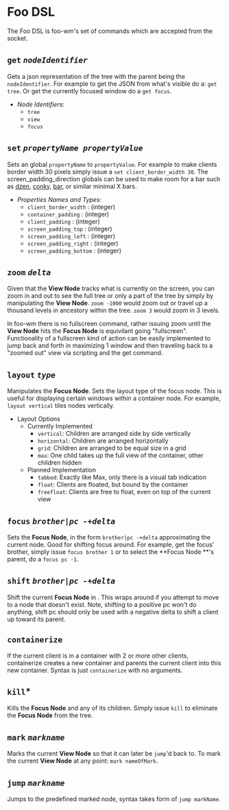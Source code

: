 Foo DSL
======
The Foo DSL is foo-wm's set of commands which are accepted from the socket.

## `get` *`nodeIdentifier`*
Gets a json representation of the tree with the parent being the `nodeIdentifier`. For example to get the JSON from what's visible do a: `get tree`. Or get the currently focused window do a `get focus`.

- *Node Identifiers*:
    * `tree`
    * `view`
    * `focus`

## `set` *`propertyName propertyValue`*
Sets an global `propertyName` to `propertyValue`.  For example to make clients border width 30 pixels simply issue a `set client_border_width 30`. The screen_padding_direction globals can be used to make room for a bar such as [dzen](), [conky](), [bar](), or similar minimal X bars.

- *Properties Names and Types*:
    * `client_border_width` : (integer)
    * `container_padding` : (integer)
    * `client_padding` : (integer)
    * `screen_padding_top` : (integer)
    * `screen_padding_left` : (integer)
    * `screen_padding_right` : (integer)
    * `screen_padding_bottom` : (integer)

## `zoom` *`delta`*
Given that the **View Node** tracks what is currently on the screen, you can zoom in and out to see the full tree or only a part of the tree by simply by manipulating the **View Node**. `zoom -1000` would zoom out or travel up a thousand levels in ancestory within the tree. `zoom 3` would zoom in 3 levels. 

In foo-wm there is no fullscreen command, rather issuing zoom until the **View Node** hits the **Focus Node** is equivilant going "fullscreen". Functionality of a fullscreen kind of action can be easily implemented to jump back and forth in maximizing 1 window and then traveling back to a "zoomed out" view via scripting and the get command.


## `layout` *`type`*
Manipulates the **Focus Node**. Sets the layout type of the focus node. This is useful for displaying certain windows within a container node. For example, `layout vertical` tiles nodes vertically.

* Layout Options
    - Currently Implemented
        * `vertical`: Children are arranged side by side vertically
        * `horizontal`: Children are arranged horizontally
        * `grid`: Children are arranged to be equal size in a grid	
        * `max`: One child takes up the full view of the container, other children hidden
    * Planned Implementation
        * `tabbed`: Exactly like Max, only there is a visual tab indication
        * `float`: Clients are floated, but bound by the container
        * `freefloat`: Clients are free to float, even on top of the current view

## `focus`  *`brother|pc -+delta`*
Sets the **Focus Node**, in the form `brother|pc -+delta` approximating the current node. Good for shifting focus around. For example, get the focus' brother, simply issue `focus brother 1` or to select the **Focus Node **'s parent, do a `focus pc -1`.

## `shift` *`brother|pc -+delta`*
Shift the current **Focus Node** in . This wraps around if you attempt to move to a node that doesn't exist. Note, shifting to a positive pc won't do anything, shift pc should only be used with a negative delta to shift a client up toward its parent.

## `containerize`
If the current client is in a container with 2 or more other clients, containerize creates a new container and parents the current client into this new container. Syntax is just `containerize` with no arguments.

## `kill`*
Kills the **Focus Node** and any of its children. Simply issue `kill` to eliminate the **Focus Node** from the tree.

## `mark` *`markname`*
Marks the current **View Node**  so that it can later be `jump`'d back to. To mark the current **View Node** at any point: `mark nameOfMark`.

## `jump` *`markname`*
Jumps to the predefined marked node, syntax takes form of `jump markName`.
